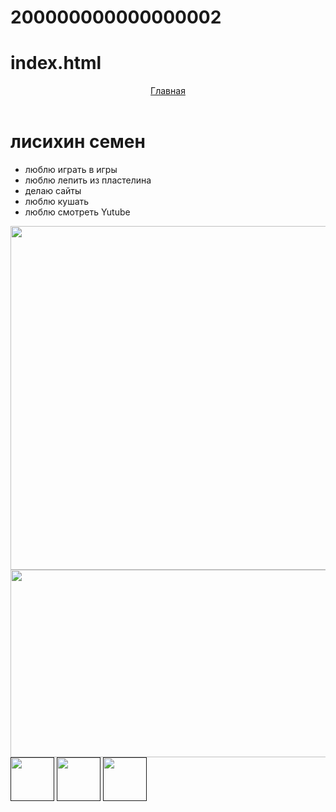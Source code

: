 # 200000000000000002
# index.html
<html>
  <head>
    <title>Обо мне</title>
    <link rel="stylesheet" href="style.css"/>
  </head>
  <body>
    <header>
      <a class="link-header" href=" https://lisikhin.github.io/konec100000000000000001/">Главная</a>
    </header>
    <main>
      <h1>лисихин семен</h1>
      <ul>
        <li>люблю играть в игры</li>
        <li>люблю лепить из пластелина</li>
        <li>делаю сайты</li>
        <li> люблю кушать       </li>
        <li> люблю смотреть Yutube  </li>
      </ul>
      <img src="/uploads/2021/04/sky-1871753_1280%201_0_1618254989.png" width="830px" height="550px"/>
      <img src="/uploads/2021/04/skateboard-309603%201_0_1618254985.png" width="800px" height="300px"/>
    </main>
    <footer>
      <a class="social" href=""><img src="/uploads/2021/04/social1_0_1618254571.png" width="70px" height="70px"/></a>
      <a class="social" href=""><img src="/uploads/2021/04/Group%201_0_1618254571.png" width="70px" height="70px"/></a>
      <a class="social" href=""><img src="/uploads/2021/04/social3_0_1618254571.png" width="70px" height="70px"/></a>
    </footer>
  </body>
</html>
